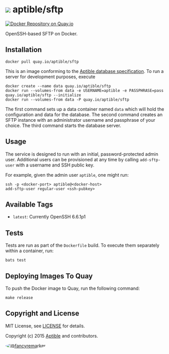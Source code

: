 # ![](https://gravatar.com/avatar/11d3bc4c3163e3d238d558d5c9d98efe?s=64) aptible/sftp

[![Docker Repository on Quay.io](https://quay.io/repository/aptible/sftp/status)](https://quay.io/repository/aptible/sftp)

OpenSSH-based SFTP on Docker.

## Installation

    docker pull quay.io/aptible/sftp

This is an image conforming to the [Aptible database specification](https://support.aptible.com/topics/paas/deploy-custom-database/). To run a server for development purposes, execute

    docker create --name data quay.io/aptible/sftp
    docker run --volumes-from data -e USERNAME=aptible -e PASSPHRASE=pass quay.io/aptible/sftp --initialize
    docker run --volumes-from data -P quay.io/aptible/sftp

The first command sets up a data container named `data` which will hold the configuration and data for the database. The second command creates an SFTP instance with an administrator username and passphrase of your choice. The third command starts the database server.

## Usage

The service is designed to run with an initial, password-protected admin user. Additional users can be provisioned at any time by calling `add-sftp-user` with a username and SSH public key.

For example, given the admin user `aptible`, one might run:

    ssh -p <docker-port> aptible@<docker-host>
    add-sftp-user regular-user <ssh-pubkey>

## Available Tags

* `latest`: Currently OpenSSH 6.6.1p1

## Tests

Tests are run as part of the `Dockerfile` build. To execute them separately within a container, run:

    bats test

## Deploying Images To Quay

To push the Docker image to Quay, run the following command:

    make release

## Copyright and License

MIT License, see [LICENSE](LICENSE.md) for details.

Copyright (c) 2015 [Aptible](https://www.aptible.com) and contributors.

[<img src="https://s.gravatar.com/avatar/f7790b867ae619ae0496460aa28c5861?s=60" style="border-radius: 50%;" alt="@fancyremarker" />](https://github.com/fancyremarker)
